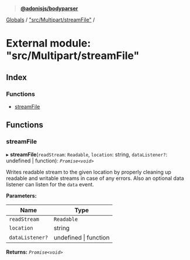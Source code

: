 > **[@adonisjs/bodyparser](../README.md)**

[Globals](../globals.md) / ["src/Multipart/streamFile"](_src_multipart_streamfile_.md) /

# External module: "src/Multipart/streamFile"

## Index

### Functions

* [streamFile](_src_multipart_streamfile_.md#streamfile)

## Functions

###  streamFile

▸ **streamFile**(`readStream`: `Readable`, `location`: string, `dataListener?`: undefined | function): *`Promise<void>`*

Writes readable stream to the given location by properly cleaning up readable
and writable streams in case of any errors. Also an optional data listener
can listen for the `data` event.

**Parameters:**

Name | Type |
------ | ------ |
`readStream` | `Readable` |
`location` | string |
`dataListener?` | undefined \| function |

**Returns:** *`Promise<void>`*